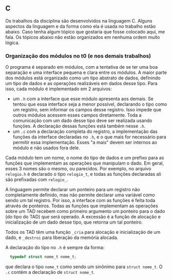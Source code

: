 ## C

Os trabalhos da disciplina são desenvolvidos na linguagem C.
Alguns aspectos da linguagem e da forma como ela é usada no trabalho estão abaixo.
Caso tenha algum tópico que gostaria que fosse colocado aqui, me fala.
Os tópicos abaixo não estão organizados em nenhuma ordem muito lógica.

### Organização dos módulos no t0 (e nos demais trabalhos)

O programa é separado em módulos, com a tentativa de se ter uma boa separação e uma interface pequena e clara entre os módulos.
A maior parte dos módulos está organizado como um tipo abstrato de dados, definindo um tipo de dados e as operações realizáveis em dados desse tipo.
Para isso, cada módulo é implementado em 2 arquivos:
- um `.h` com a interface que esse módulo apresenta aos demais. Se tentou que essa interface seja a menor possível, declarando o tipo como um registro, sem informar os campos desse registro. Isso impede que outros módulos acessem esses campos diretamente. Toda a comunicação com um dado desse tipo deve ser realizada usando funções. A declaração dessas funções está também nesse `.h`.
- um `.c` com a declaração completa do registro, a implementação das funções da interface declaradas no `.h`, e o que mais for necessário para permitir essa implementação. Esses "a mais" devem ser internos ao módulo e não usados fora dele.

Cada módulo tem um nome, o nome do tipo de dados e um prefixo para as funções que implementam as operações que manipulam o dado. Em geral, esses 3 nomes são o mesmo, ou parecidos. Por exemplo, no arquivo `relogio.h` é declarado o tipo `relogio_t`, e todas as funções declaradas ali são prefixadas com `relogio_`.

A linguagem permite declarar um ponteiro para um registro não completamente definido, mas não permite declarar uma variável como sendo um tal registro. Por isso, a interface com as funções é feita toda através de ponteiros.
Todas as funções que implementam as operações sobre um TAD recebem como primeiro argumento um ponteiro para o dado (do tipo do TAD) que será operado. A excessão é a função de alocação e inicialização de um dado desse tipo, que retorna um tal ponteiro.

Todos os TAD têm uma função `_cria` para alocação e inicialização de um dado, e `_destroi` para liberação da memória alocada.

A declaração do tipo no `.h` é sempre da forma:
```c
  typedef struct nome_t nome_t;
```
que declara o tipo `nome_t` como sendo um sinônimo para `struct nome_t`.
O `.c` contém a declaração de `struct nome_t`.
